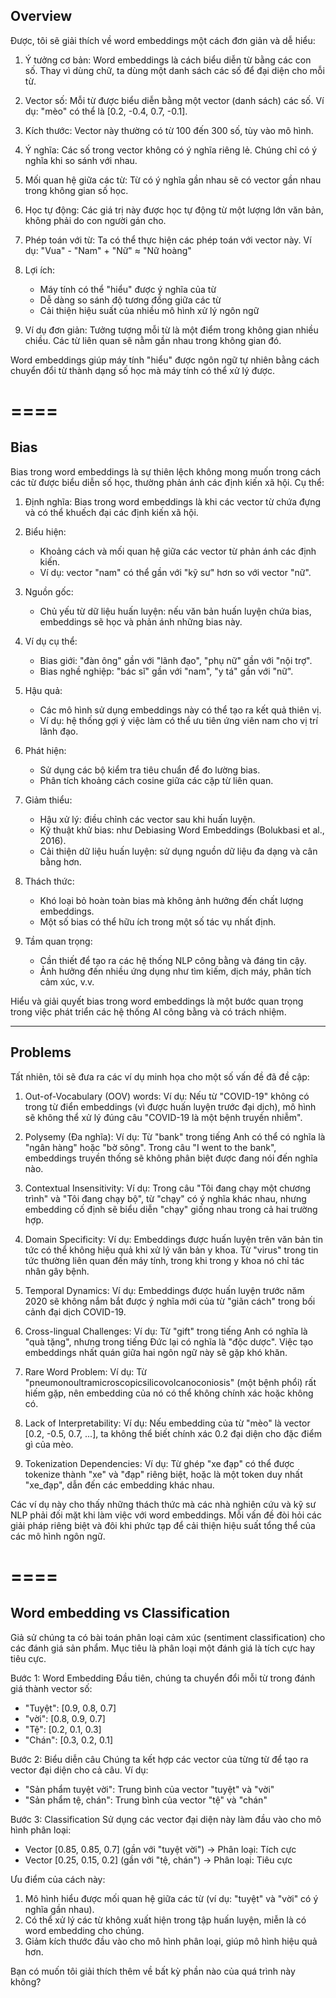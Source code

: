 ## Overview

Được, tôi sẽ giải thích về word embeddings một cách đơn giản và dễ hiểu:

1. Ý tưởng cơ bản:
   Word embeddings là cách biểu diễn từ bằng các con số. Thay vì dùng chữ, ta dùng một danh sách các số để đại diện cho mỗi từ.

2. Vector số:
   Mỗi từ được biểu diễn bằng một vector (danh sách) các số. Ví dụ: "mèo" có thể là [0.2, -0.4, 0.7, -0.1].

3. Kích thước:
   Vector này thường có từ 100 đến 300 số, tùy vào mô hình.

4. Ý nghĩa:
   Các số trong vector không có ý nghĩa riêng lẻ. Chúng chỉ có ý nghĩa khi so sánh với nhau.

5. Mối quan hệ giữa các từ:
   Từ có ý nghĩa gần nhau sẽ có vector gần nhau trong không gian số học.

6. Học tự động:
   Các giá trị này được học tự động từ một lượng lớn văn bản, không phải do con người gán cho.

7. Phép toán với từ:
   Ta có thể thực hiện các phép toán với vector này. Ví dụ: "Vua" - "Nam" + "Nữ" ≈ "Nữ hoàng"

8. Lợi ích:
    - Máy tính có thể "hiểu" được ý nghĩa của từ
    - Dễ dàng so sánh độ tương đồng giữa các từ
    - Cải thiện hiệu suất của nhiều mô hình xử lý ngôn ngữ

9. Ví dụ đơn giản:
   Tưởng tượng mỗi từ là một điểm trong không gian nhiều chiều. Các từ liên quan sẽ nằm gần nhau trong không gian đó.

Word embeddings giúp máy tính "hiểu" được ngôn ngữ tự nhiên bằng cách chuyển đổi từ thành dạng số học mà máy tính có thể xử lý được.

====
====

## Bias

Bias trong word embeddings là sự thiên lệch không mong muốn trong cách các từ được biểu diễn số học, thường phản ánh các định kiến xã hội. Cụ thể:

1. Định nghĩa:
   Bias trong word embeddings là khi các vector từ chứa đựng và có thể khuếch đại các định kiến xã hội.

2. Biểu hiện:
    - Khoảng cách và mối quan hệ giữa các vector từ phản ánh các định kiến.
    - Ví dụ: vector "nam" có thể gần với "kỹ sư" hơn so với vector "nữ".

3. Nguồn gốc:
    - Chủ yếu từ dữ liệu huấn luyện: nếu văn bản huấn luyện chứa bias, embeddings sẽ học và phản ánh những bias này.

4. Ví dụ cụ thể:
    - Bias giới: "đàn ông" gần với "lãnh đạo", "phụ nữ" gần với "nội trợ".
    - Bias nghề nghiệp: "bác sĩ" gần với "nam", "y tá" gần với "nữ".

5. Hậu quả:
    - Các mô hình sử dụng embeddings này có thể tạo ra kết quả thiên vị.
    - Ví dụ: hệ thống gợi ý việc làm có thể ưu tiên ứng viên nam cho vị trí lãnh đạo.

6. Phát hiện:
    - Sử dụng các bộ kiểm tra tiêu chuẩn để đo lường bias.
    - Phân tích khoảng cách cosine giữa các cặp từ liên quan.

7. Giảm thiểu:
    - Hậu xử lý: điều chỉnh các vector sau khi huấn luyện.
    - Kỹ thuật khử bias: như Debiasing Word Embeddings (Bolukbasi et al., 2016).
    - Cải thiện dữ liệu huấn luyện: sử dụng nguồn dữ liệu đa dạng và cân bằng hơn.

8. Thách thức:
    - Khó loại bỏ hoàn toàn bias mà không ảnh hưởng đến chất lượng embeddings.
    - Một số bias có thể hữu ích trong một số tác vụ nhất định.

9. Tầm quan trọng:
    - Cần thiết để tạo ra các hệ thống NLP công bằng và đáng tin cậy.
    - Ảnh hưởng đến nhiều ứng dụng như tìm kiếm, dịch máy, phân tích cảm xúc, v.v.

Hiểu và giải quyết bias trong word embeddings là một bước quan trọng trong việc phát triển các hệ thống AI công bằng và có trách nhiệm.

----

## Problems

Tất nhiên, tôi sẽ đưa ra các ví dụ minh họa cho một số vấn đề đã đề cập:

1. Out-of-Vocabulary (OOV) words:
   Ví dụ: Nếu từ "COVID-19" không có trong từ điển embeddings (vì được huấn luyện trước đại dịch), mô hình sẽ không thể xử lý đúng câu "COVID-19 là một bệnh truyền nhiễm".

2. Polysemy (Đa nghĩa):
   Ví dụ: Từ "bank" trong tiếng Anh có thể có nghĩa là "ngân hàng" hoặc "bờ sông". Trong câu "I went to the bank", embeddings truyền thống sẽ không phân biệt được đang nói đến nghĩa nào.

3. Contextual Insensitivity:
   Ví dụ: Trong câu "Tôi đang chạy một chương trình" và "Tôi đang chạy bộ", từ "chạy" có ý nghĩa khác nhau, nhưng embedding cố định sẽ biểu diễn "chạy" giống nhau trong cả hai trường hợp.

4. Domain Specificity:
   Ví dụ: Embeddings được huấn luyện trên văn bản tin tức có thể không hiệu quả khi xử lý văn bản y khoa. Từ "virus" trong tin tức thường liên quan đến máy tính, trong khi trong y khoa nó chỉ tác nhân gây bệnh.

5. Temporal Dynamics:
   Ví dụ: Embeddings được huấn luyện trước năm 2020 sẽ không nắm bắt được ý nghĩa mới của từ "giãn cách" trong bối cảnh đại dịch COVID-19.

6. Cross-lingual Challenges:
   Ví dụ: Từ "gift" trong tiếng Anh có nghĩa là "quà tặng", nhưng trong tiếng Đức lại có nghĩa là "độc dược". Việc tạo embeddings nhất quán giữa hai ngôn ngữ này sẽ gặp khó khăn.

7. Rare Word Problem:
   Ví dụ: Từ "pneumonoultramicroscopicsilicovolcanoconiosis" (một bệnh phổi) rất hiếm gặp, nên embedding của nó có thể không chính xác hoặc không có.

8. Lack of Interpretability:
   Ví dụ: Nếu embedding của từ "mèo" là vector [0.2, -0.5, 0.7, ...], ta không thể biết chính xác 0.2 đại diện cho đặc điểm gì của mèo.

9. Tokenization Dependencies:
   Ví dụ: Từ ghép "xe đạp" có thể được tokenize thành "xe" và "đạp" riêng biệt, hoặc là một token duy nhất "xe_đạp", dẫn đến các embedding khác nhau.

Các ví dụ này cho thấy những thách thức mà các nhà nghiên cứu và kỹ sư NLP phải đối mặt khi làm việc với word embeddings. Mỗi vấn đề đòi hỏi các giải pháp riêng biệt và đôi khi phức tạp để cải thiện hiệu suất tổng thể của các mô hình ngôn ngữ.

====
====

## Word embedding vs Classification

Giả sử chúng ta có bài toán phân loại cảm xúc (sentiment classification) cho các đánh giá sản phẩm. Mục tiêu là phân loại một đánh giá là tích cực hay tiêu cực.

Bước 1: Word Embedding
Đầu tiên, chúng ta chuyển đổi mỗi từ trong đánh giá thành vector số:

- "Tuyệt": [0.9, 0.8, 0.7]
- "vời": [0.8, 0.9, 0.7]
- "Tệ": [0.2, 0.1, 0.3]
- "Chán": [0.3, 0.2, 0.1]

Bước 2: Biểu diễn câu
Chúng ta kết hợp các vector của từng từ để tạo ra vector đại diện cho cả câu. Ví dụ:

- "Sản phẩm tuyệt vời": Trung bình của vector "tuyệt" và "vời"
- "Sản phẩm tệ, chán": Trung bình của vector "tệ" và "chán"

Bước 3: Classification
Sử dụng các vector đại diện này làm đầu vào cho mô hình phân loại:

- Vector [0.85, 0.85, 0.7] (gần với "tuyệt vời") → Phân loại: Tích cực
- Vector [0.25, 0.15, 0.2] (gần với "tệ, chán") → Phân loại: Tiêu cực

Ưu điểm của cách này:
1. Mô hình hiểu được mối quan hệ giữa các từ (ví dụ: "tuyệt" và "vời" có ý nghĩa gần nhau).
2. Có thể xử lý các từ không xuất hiện trong tập huấn luyện, miễn là có word embedding cho chúng.
3. Giảm kích thước đầu vào cho mô hình phân loại, giúp mô hình hiệu quả hơn.

Bạn có muốn tôi giải thích thêm về bất kỳ phần nào của quá trình này không?